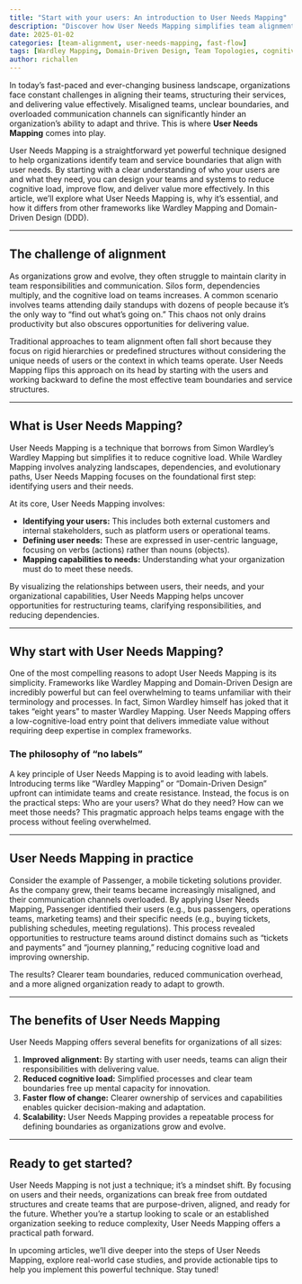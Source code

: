 ```yaml
---
title: "Start with your users: An introduction to User Needs Mapping"
description: "Discover how User Needs Mapping simplifies team alignment and delivers value by starting with your users."
date: 2025-01-02
categories: [team-alignment, user-needs-mapping, fast-flow]
tags: [Wardley Mapping, Domain-Driven Design, Team Topologies, cognitive load, organizational design]
author: richallen
---
```


In today’s fast-paced and ever-changing business landscape, organizations face constant challenges in aligning their teams, structuring their services, and delivering value effectively. Misaligned teams, unclear boundaries, and overloaded communication channels can significantly hinder an organization’s ability to adapt and thrive. This is where **User Needs Mapping** comes into play.

User Needs Mapping is a straightforward yet powerful technique designed to help organizations identify team and service boundaries that align with user needs. By starting with a clear understanding of who your users are and what they need, you can design your teams and systems to reduce cognitive load, improve flow, and deliver value more effectively. In this article, we’ll explore what User Needs Mapping is, why it’s essential, and how it differs from other frameworks like Wardley Mapping and Domain-Driven Design (DDD).

---

## The challenge of alignment

As organizations grow and evolve, they often struggle to maintain clarity in team responsibilities and communication. Silos form, dependencies multiply, and the cognitive load on teams increases. A common scenario involves teams attending daily standups with dozens of people because it’s the only way to “find out what’s going on.” This chaos not only drains productivity but also obscures opportunities for delivering value.

Traditional approaches to team alignment often fall short because they focus on rigid hierarchies or predefined structures without considering the unique needs of users or the context in which teams operate. User Needs Mapping flips this approach on its head by starting with the users and working backward to define the most effective team boundaries and service structures.

---

## What is User Needs Mapping?

User Needs Mapping is a technique that borrows from Simon Wardley’s Wardley Mapping but simplifies it to reduce cognitive load. While Wardley Mapping involves analyzing landscapes, dependencies, and evolutionary paths, User Needs Mapping focuses on the foundational first step: identifying users and their needs.

At its core, User Needs Mapping involves:
- **Identifying your users:** This includes both external customers and internal stakeholders, such as platform users or operational teams.
- **Defining user needs:** These are expressed in user-centric language, focusing on verbs (actions) rather than nouns (objects).
- **Mapping capabilities to needs:** Understanding what your organization must do to meet these needs.

By visualizing the relationships between users, their needs, and your organizational capabilities, User Needs Mapping helps uncover opportunities for restructuring teams, clarifying responsibilities, and reducing dependencies.

---

## Why start with User Needs Mapping?

One of the most compelling reasons to adopt User Needs Mapping is its simplicity. Frameworks like Wardley Mapping and Domain-Driven Design are incredibly powerful but can feel overwhelming to teams unfamiliar with their terminology and processes. In fact, Simon Wardley himself has joked that it takes “eight years” to master Wardley Mapping. User Needs Mapping offers a low-cognitive-load entry point that delivers immediate value without requiring deep expertise in complex frameworks.

### The philosophy of “no labels”

A key principle of User Needs Mapping is to avoid leading with labels. Introducing terms like “Wardley Mapping” or “Domain-Driven Design” upfront can intimidate teams and create resistance. Instead, the focus is on the practical steps: Who are your users? What do they need? How can we meet those needs? This pragmatic approach helps teams engage with the process without feeling overwhelmed.

---

## User Needs Mapping in practice

Consider the example of Passenger, a mobile ticketing solutions provider. As the company grew, their teams became increasingly misaligned, and their communication channels overloaded. By applying User Needs Mapping, Passenger identified their users (e.g., bus passengers, operations teams, marketing teams) and their specific needs (e.g., buying tickets, publishing schedules, meeting regulations). This process revealed opportunities to restructure teams around distinct domains such as “tickets and payments” and “journey planning,” reducing cognitive load and improving ownership.

The results? Clearer team boundaries, reduced communication overhead, and a more aligned organization ready to adapt to growth.

---

## The benefits of User Needs Mapping

User Needs Mapping offers several benefits for organizations of all sizes:
1. **Improved alignment:** By starting with user needs, teams can align their responsibilities with delivering value.
2. **Reduced cognitive load:** Simplified processes and clear team boundaries free up mental capacity for innovation.
3. **Faster flow of change:** Clearer ownership of services and capabilities enables quicker decision-making and adaptation.
4. **Scalability:** User Needs Mapping provides a repeatable process for defining boundaries as organizations grow and evolve.

---

## Ready to get started?

User Needs Mapping is not just a technique; it’s a mindset shift. By focusing on users and their needs, organizations can break free from outdated structures and create teams that are purpose-driven, aligned, and ready for the future. Whether you’re a startup looking to scale or an established organization seeking to reduce complexity, User Needs Mapping offers a practical path forward.

In upcoming articles, we’ll dive deeper into the steps of User Needs Mapping, explore real-world case studies, and provide actionable tips to help you implement this powerful technique. Stay tuned!



